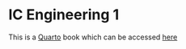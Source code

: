 # IC Engineering 1
 This is a [Quarto](https://quarto.org) book which can be accessed [here](https://mixignal-press.github.io/ebook-ice1/)
